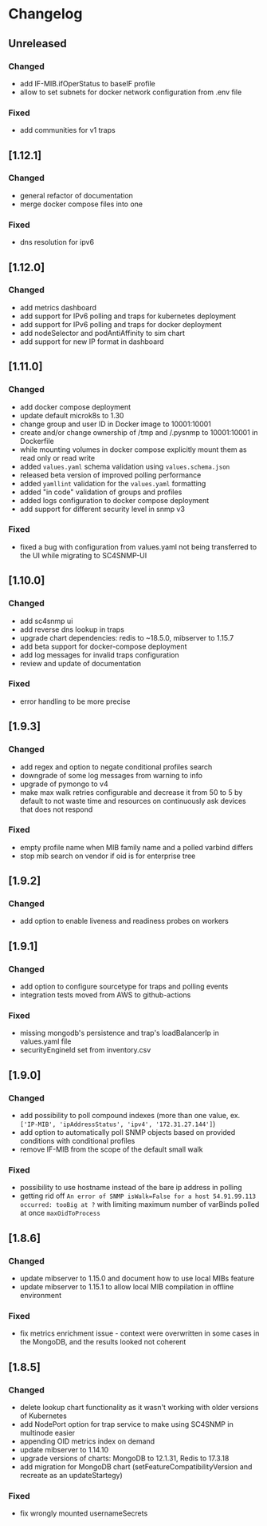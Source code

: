 # Changelog

## Unreleased

### Changed
- add IF-MIB.ifOperStatus to baseIF profile
- allow to set subnets for docker network configuration from .env file

### Fixed
- add communities for v1 traps

## [1.12.1]

### Changed
- general refactor of documentation
- merge docker compose files into one

### Fixed
- dns resolution for ipv6

## [1.12.0]

### Changed
- add metrics dashboard
- add support for IPv6 polling and traps for kubernetes deployment
- add support for IPv6 polling and traps for docker deployment
- add nodeSelector and podAntiAffinity to sim chart
- add support for new IP format in dashboard

## [1.11.0]

### Changed
- add docker compose deployment
- update default microk8s to 1.30
- change group and user ID in Docker image to 10001:10001
- create and/or change ownership of /tmp and /.pysnmp to 10001:10001 in Dockerfile
- while mounting volumes in docker compose explicitly mount them as read only or read write
- added `values.yaml` schema validation using `values.schema.json`
- released beta version of improved polling performance
- added `yamllint` validation for the `values.yaml` formatting
- added "in code" validation of groups and profiles
- added logs configuration to docker compose deployment
- add support for different security level in snmp v3

### Fixed
- fixed a bug with configuration from values.yaml not being transferred to the UI while migrating to SC4SNMP-UI

## [1.10.0]

### Changed
- add sc4snmp ui
- add reverse dns lookup in traps
- upgrade chart dependencies: redis to ~18.5.0, mibserver to 1.15.7
- add beta support for docker-compose deployment
- add log messages for invalid traps configuration
- review and update of documentation

### Fixed
- error handling to be more precise

## [1.9.3]

### Changed
- add regex and option to negate conditional profiles search
- downgrade of some log messages from warning to info
- upgrade of pymongo to v4
- make max walk retries configurable and decrease it from 50 to 5 by default to not waste time and resources on 
continuously ask devices that does not respond

### Fixed
- empty profile name when MIB family name and a polled varbind differs
- stop mib search on vendor if oid is for enterprise tree

## [1.9.2]

### Changed
- add option to enable liveness and readiness probes on workers

## [1.9.1]

### Changed
- add option to configure sourcetype for traps and polling events
- integration tests moved from AWS to github-actions

### Fixed
- missing mongodb's persistence and trap's loadBalancerIp in values.yaml file
- securityEngineId set from inventory.csv

## [1.9.0]

### Changed
- add possibility to poll compound indexes (more than one value, ex. `['IP-MIB', 'ipAddressStatus', 'ipv4', '172.31.27.144']`)
- add option to automatically poll SNMP objects based on provided conditions with conditional profiles
- remove IF-MIB from the scope of the default small walk

### Fixed
- possibility to use hostname instead of the bare ip address in polling
- getting rid off `An error of SNMP isWalk=False for a host 54.91.99.113 occurred: tooBig at ?` with limiting maximum 
number of varBinds polled at once `maxOidToProcess`

## [1.8.6]

### Changed

- update mibserver to 1.15.0 and document how to use local MIBs feature
- update mibserver to 1.15.1 to allow local MIB compilation in offline environment

### Fixed

- fix metrics enrichment issue - context were overwritten in some cases in the MongoDB, and the results looked not coherent

## [1.8.5]

### Changed

- delete lookup chart functionality as it wasn't working with older versions of Kubernetes
- add NodePort option for trap service to make using SC4SNMP in multinode easier
- appending OID metrics index on demand
- update mibserver to 1.14.10
- upgrade versions of charts: MongoDB to 12.1.31, Redis to 17.3.18
- add migration for MongoDB chart (setFeatureCompatibilityVersion and recreate as an updateStartegy)

### Fixed

- fix wrongly mounted usernameSecrets 